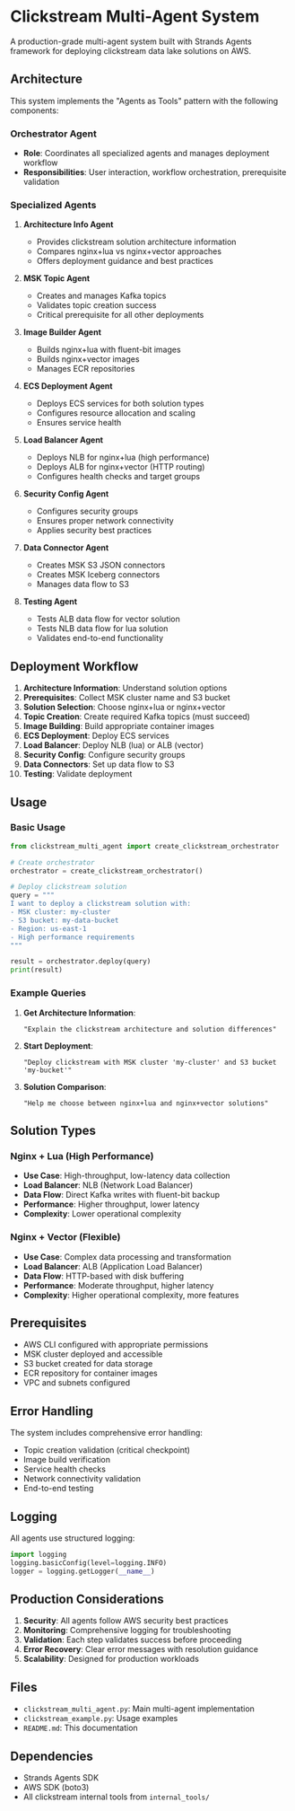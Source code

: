 # Clickstream Multi-Agent System

A production-grade multi-agent system built with Strands Agents framework for deploying clickstream data lake solutions on AWS.

## Architecture

This system implements the "Agents as Tools" pattern with the following components:

### Orchestrator Agent
- **Role**: Coordinates all specialized agents and manages deployment workflow
- **Responsibilities**: User interaction, workflow orchestration, prerequisite validation

### Specialized Agents

1. **Architecture Info Agent**
   - Provides clickstream solution architecture information
   - Compares nginx+lua vs nginx+vector approaches
   - Offers deployment guidance and best practices

2. **MSK Topic Agent**
   - Creates and manages Kafka topics
   - Validates topic creation success
   - Critical prerequisite for all other deployments

3. **Image Builder Agent**
   - Builds nginx+lua with fluent-bit images
   - Builds nginx+vector images
   - Manages ECR repositories

4. **ECS Deployment Agent**
   - Deploys ECS services for both solution types
   - Configures resource allocation and scaling
   - Ensures service health

5. **Load Balancer Agent**
   - Deploys NLB for nginx+lua (high performance)
   - Deploys ALB for nginx+vector (HTTP routing)
   - Configures health checks and target groups

6. **Security Config Agent**
   - Configures security groups
   - Ensures proper network connectivity
   - Applies security best practices

7. **Data Connector Agent**
   - Creates MSK S3 JSON connectors
   - Creates MSK Iceberg connectors
   - Manages data flow to S3

8. **Testing Agent**
   - Tests ALB data flow for vector solution
   - Tests NLB data flow for lua solution
   - Validates end-to-end functionality

## Deployment Workflow

1. **Architecture Information**: Understand solution options
2. **Prerequisites**: Collect MSK cluster name and S3 bucket
3. **Solution Selection**: Choose nginx+lua or nginx+vector
4. **Topic Creation**: Create required Kafka topics (must succeed)
5. **Image Building**: Build appropriate container images
6. **ECS Deployment**: Deploy ECS services
7. **Load Balancer**: Deploy NLB (lua) or ALB (vector)
8. **Security Config**: Configure security groups
9. **Data Connectors**: Set up data flow to S3
10. **Testing**: Validate deployment

## Usage

### Basic Usage

```python
from clickstream_multi_agent import create_clickstream_orchestrator

# Create orchestrator
orchestrator = create_clickstream_orchestrator()

# Deploy clickstream solution
query = """
I want to deploy a clickstream solution with:
- MSK cluster: my-cluster
- S3 bucket: my-data-bucket
- Region: us-east-1
- High performance requirements
"""

result = orchestrator.deploy(query)
print(result)
```

### Example Queries

1. **Get Architecture Information**:
   ```
   "Explain the clickstream architecture and solution differences"
   ```

2. **Start Deployment**:
   ```
   "Deploy clickstream with MSK cluster 'my-cluster' and S3 bucket 'my-bucket'"
   ```

3. **Solution Comparison**:
   ```
   "Help me choose between nginx+lua and nginx+vector solutions"
   ```

## Solution Types

### Nginx + Lua (High Performance)
- **Use Case**: High-throughput, low-latency data collection
- **Load Balancer**: NLB (Network Load Balancer)
- **Data Flow**: Direct Kafka writes with fluent-bit backup
- **Performance**: Higher throughput, lower latency
- **Complexity**: Lower operational complexity

### Nginx + Vector (Flexible)
- **Use Case**: Complex data processing and transformation
- **Load Balancer**: ALB (Application Load Balancer)
- **Data Flow**: HTTP-based with disk buffering
- **Performance**: Moderate throughput, higher latency
- **Complexity**: Higher operational complexity, more features

## Prerequisites

- AWS CLI configured with appropriate permissions
- MSK cluster deployed and accessible
- S3 bucket created for data storage
- ECR repository for container images
- VPC and subnets configured

## Error Handling

The system includes comprehensive error handling:
- Topic creation validation (critical checkpoint)
- Image build verification
- Service health checks
- Network connectivity validation
- End-to-end testing

## Logging

All agents use structured logging:
```python
import logging
logging.basicConfig(level=logging.INFO)
logger = logging.getLogger(__name__)
```

## Production Considerations

1. **Security**: All agents follow AWS security best practices
2. **Monitoring**: Comprehensive logging for troubleshooting
3. **Validation**: Each step validates success before proceeding
4. **Error Recovery**: Clear error messages with resolution guidance
5. **Scalability**: Designed for production workloads

## Files

- `clickstream_multi_agent.py`: Main multi-agent implementation
- `clickstream_example.py`: Usage examples
- `README.md`: This documentation

## Dependencies

- Strands Agents SDK
- AWS SDK (boto3)
- All clickstream internal tools from `internal_tools/`
